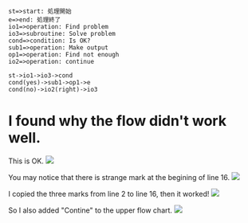 
```flow
st=>start: 処理開始
e=>end: 処理終了
io1=>operation: Find problem
io3=>subroutine: Solve problem
cond=>condition: Is OK?
sub1=>operation: Make output
op1=>operation: Find not enough
io2=>operation: continue

st->io1->io3->cond
cond(yes)->sub1->op1->e
cond(no)->io2(right)->io3

```

# I found why the flow didn't work well.

This is OK.
![](image/Program/1641733276990.png)

You may notice that there is strange mark at the begining of line 16.
![](image/Program/1641733292930.png)

I copied the three marks from line 2 to line 16, then it worked!
![](image/Program/1641733383147.png)

So I also added "Contine" to the upper flow chart.
![](image/Program/1641733177690.png)
